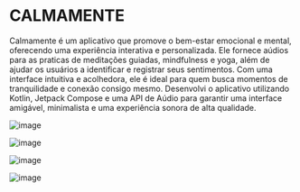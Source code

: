 # CALMAMENTE

Calmamente é um aplicativo que promove o bem-estar emocional e mental, oferecendo uma experiência interativa e personalizada. Ele fornece aúdios para as praticas de meditações guiadas, mindfulness e yoga, além de ajudar os usuários a identificar e registrar seus sentimentos. Com uma interface intuitiva e acolhedora, ele é ideal para quem busca momentos de tranquilidade e conexão consigo mesmo. 
Desenvolvi o aplicativo utilizando Kotlin, Jetpack Compose e uma API de Aúdio para garantir uma interface amigável, minimalista e uma experiência sonora de alta qualidade.

![image](https://github.com/user-attachments/assets/2ff7b1a4-c7e7-4fa1-9707-d44523f5e4d0)

![image](https://github.com/user-attachments/assets/73f056cc-bbd7-4f01-8ebf-599d039327d3)

![image](https://github.com/user-attachments/assets/b67ff1c6-0d59-4c74-b028-89125bc5775f)

![image](https://github.com/user-attachments/assets/725a4cf9-db59-4543-8fa6-14d9ce197646)



